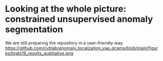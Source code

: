 # Looking at the whole picture: constrained unsupervised anomaly segmentation
We are still preparing the repository in a user-friendly way.
https://github.com/cvblab/anomaly_localization_vae_gcams/blob/main/figures/brats19_results_qualitative.png
